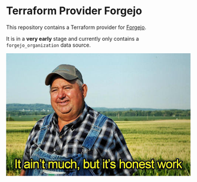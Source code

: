 # Terraform Provider Forgejo

This repository contains a Terraform provider for [Forgejo](https://forgejo.org/).

It is in a **very early** stage and currently only contains a `forgejo_organization` data source.

![It ain't much but it's honest work](meme.jpg)
